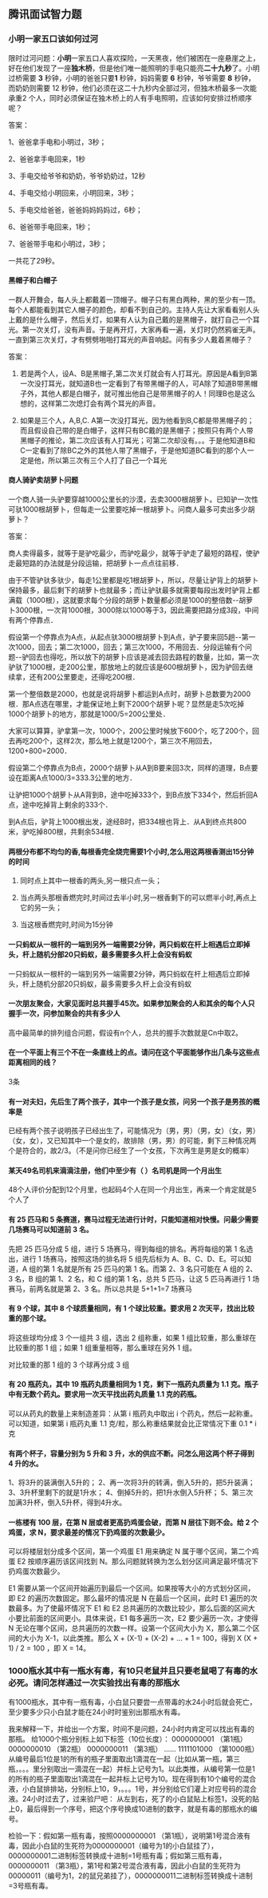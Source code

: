 ## 腾讯面试智力题

### 小明一家五口该如何过河

限时过河问题：**小明**一家五口人喜欢探险，一天黑夜，他们被困在一座悬崖之上，好在他们发现了一座**独木桥**，但是他们唯一能照明的手电只能亮**二十九秒**了。小明过桥需要 **3** 秒钟，小明的爸爸只要**1** 秒钟，妈妈需要 **6** 秒钟，爷爷需要 **8** 秒钟，而奶奶则需要 12 秒钟，他们必须在这二十九秒内全部过河，但独木桥最多一次能承重2 个人，同时必须保证在独木桥上的人有手电照明，应该如何安排过桥顺序呢？

答案：

1、爸爸拿手电和小明过，3秒；

2、爸爸拿手电回来，1秒

3、手电交给爷爷和奶奶，爷爷奶奶过，12秒

4、手电交给小明回来，小明回来，3秒；

5、手电交给爸爸，爸爸妈妈妈妈过，6秒；

6、爸爸带手电回来，1秒；

7、爸爸带手电和小明过，3秒；

一共花了29秒。





#### 黑帽子和白帽子

一群人开舞会，每人头上都戴着一顶帽子。帽子只有黑白两种，黑的至少有一顶。每个人都能看到其它人帽子的颜色，却看不到自己的。主持人先让大家看看别人头上戴的是什么帽子，然后关灯，如果有人认为自己戴的是黑帽子，就打自己一个耳光。第一次关灯，没有声音。于是再开灯，大家再看一遍，关灯时仍然鸦雀无声。一直到第三次关灯，才有劈劈啪啪打耳光的声音响起。问有多少人戴着黑帽子？

答案：

1. 若是两个人，设A、B是黑帽子,第二次关灯就会有人打耳光。原因是A看到B第一次没打耳光，就知道B也一定看到了有带黑帽子的人，可A除了知道B带黑帽子外，其他人都是白帽子，就可推出他自己是带黑帽子的人！同理B也是这么想的，这样第二次熄灯会有两个耳光的声音。

2. 如果是三个人，A,B,C. A第一次没打耳光，因为他看到B,C都是带黑帽子的；而且假设自己带的是白帽子，这样只有BC戴的是黑帽子；按照只有两个人带黑帽子的推论，第二次应该有人打耳光；可第二次却没有。。。于是他知道B和C一定看到了除BC之外的其他人带了黑帽子，于是他知道BC看到的那个人一定是他，所以第三次有三个人打了自己一个耳光





#### 商人骑驴卖胡萝卜问题

一个商人骑一头驴要穿越1000公里长的沙漠，去卖3000根胡萝卜。已知驴一次性可驮1000根胡萝卜，但每走一公里要吃掉一根胡萝卜。问商人最多可卖出多少胡萝卜？

答案：

商人卖得最多，就等于是驴吃最少，而驴吃最少，就等于驴走了最短的路程，使驴走最短路的办法就是分段运输，把胡萝卜一点点往前移．

由于不管驴驮多驮少，每走1公里都是吃1根胡萝卜，所以，尽量让驴背上的胡萝卜保持最多，最后剩下的胡萝卜也就最多；而让驴驮最多就需要每段出发时驴背上都满载（1000根），这就要求每个分段的胡萝卜数量都必须是1000的整倍数--胡萝卜3000根，一次背1000根，3000除以1000等于3，因此需要把路分成3段，中间有两个停靠点．

假设第一个停靠点为A点，从起点驮3000根胡萝卜到A点，驴子要来回5趟--第一次1000，回去；第二次1000，回去；第三次1000，不用回去．分段运输有个问题--驴回去也得吃，所以放下的胡萝卜应该是减去回去路程的数量，比如，第一次驴驮了1000根，走200公里，那放地上的就应该是600根胡萝卜，因为驴回去继续拿，还有200公里要走，还得吃200根．

第一个整倍数是2000，也就是说将胡萝卜都运到A点时，胡萝卜总数要为2000根．那A点选在哪里，才能保证地上剩下2000个胡萝卜呢？显然是走5次吃掉1000个胡萝卜的地方，那就是1000/5=200公里处．

大家可以算算，驴拿第一次，1000个，200公里时候放下600个，吃了200个，回去再吃200个，这样2次，那么地上就是1200个，第三次不用回去，1200+800=2000．

假设第二个停靠点为B点，2000个胡萝卜从A到B要来回3次，同样的道理，B点要设在距离A点1000/3=333.3公里的地方．

让驴把1000个胡萝卜从A背到B，途中吃掉333个，到B点放下334个，然后折回A点，途中吃掉背上剩余的333个．

到A点后，驴背上1000根出发，途经B时，把334根也背上．从A到终点共800米，驴吃掉800根，共剩余534根．





#### 两根分布都不均匀的香,每根香完全烧完需要1个小时,怎么用这两根香测出15分钟的时间

1. 同时点上其中一根香的两头,另一根只点一头； 

2. 当点两头那根香燃完时,时间过去半小时,另一根香剩下的可以燃半小时,再点上它的另一头； 

3. 当这根香燃完时,时间为15分钟





#### 一只蚂蚁从一根杆的一端到另外一端需要2分钟，两只蚂蚁在杆上相遇后立即掉头，杆上随机分部20只蚂蚁，最多需要多久杆上会没有蚂蚁

一只蚂蚁从一根杆的一端到另外一端需要2分钟，两只蚂蚁在杆上相遇后立即掉头，杆上随机分部20只蚂蚁，最多需要多久杆上会没有蚂蚁



#### 一次朋友聚会，大家见面时总共握手45次。如果参加聚会的人和其余的每个人只握手一次，问参加聚会的共有多少人

高中最简单的排列组合问题，假设有n个人，总共的握手次数就是Cn中取2。





#### 在一个平面上有三个不在一条直线上的点。请问在这个平面能够作出几条与这些点距离相同的线？

3条



#### 有一对夫妇，先后生了两个孩子，其中一个孩子是女孩，问另一个孩子是男孩的概率是

已经有两个孩子说明孩子已经出生了，可能情况为（男，男）（男，女）（女，男）（女，女），又已知其中一个是女的，故排除（男，男）的可能，剩下三种情况两个是符合的，故2/3。（不是问你已经生了一个女孩，下次再生是男是女的概率）





#### 某天49名司机来滴滴注册，他们中至少有（  ）名司机是同一个月出生

48个人评价分配到12个月里，也起码4个人在同一个月出生，再来一个肯定就是5个人了



#### 有 25 匹马和 5 条赛道，赛马过程无法进行计时，只能知道相对快慢。问最少需要几场赛马可以知道前 3 名。

先把 25 匹马分成 5 组，进行 5 场赛马，得到每组的排名。再将每组的第 1 名选出，进行 1 场赛马，按照这场的排名将 5 组先后标为 A、B、C、D、E。可以知道，A 组的第 1 名就是所有 25 匹马的第 1 名。而第 2、3 名只可能在 A 组的 2、3 名，B 组的第 1、2 名，和 C 组的第 1 名，总共 5 匹马，让这 5 匹马再进行 1 场赛马，前两名就是第 2、3 名。所以总共是 5+1+1=7 场赛马



#### 有 9 个球，其中 8 个球质量相同，有 1 个球比较重。要求用 2 次天平，找出比较重的那个球。

将这些球均分成 3 个一组共 3 组，选出 2 组称重，如果 1 组比较重，那么重球在比较重的那 1 组；如果 1 组重量相等，那么重球在另外 1 组。

对比较重的那 1 组的 3 个球再分成 3 组





#### 有 20 瓶药丸，其中 19 瓶药丸质量相同为 1 克，剩下一瓶药丸质量为 1.1 克。瓶子中有无数个药丸。要求用一次天平找出药丸质量 1.1 克的药瓶。

可以从药丸的数量上来制造差异：从第 i 瓶药丸中取出 i 个药丸，然后一起称重。可以知道，如果第 i 瓶药丸重 1.1 克/粒，那么称重结果就会比正常情况下重 0.1 * i 克



#### 有两个杯子，容量分别为 5 升和 3 升，水的供应不断。问怎么用这两个杯子得到 4 升的水。

1、将3升的装满倒入5升的；
2、再一次将3升的转满，倒入5升的，把5升装满；
3、3升杯里剩下的就是1升水；
4、倒掉5升的，把1升水倒入5升杯；
5、第三次加满3升杯，倒入5升杯，得到4升水。





#### 一栋楼有 100 层，在第 N 层或者更高扔鸡蛋会破，而第 N 层往下则不会。给 2 个鸡蛋，求 N，要求最差的情况下扔鸡蛋的次数最少。

可以将楼层划分成多个区间，第一个鸡蛋 E1 用来确定 N 属于哪个区间，第二个鸡蛋 E2 按顺序遍历该区间找到 N。那么问题就转换为怎么划分区间满足最坏情况下扔鸡蛋次数最少。

E1 需要从第一个区间开始遍历到最后一个区间。如果按等大小的方式划分区间，即 E2 的遍历次数固定。那么最坏的情况是 N 在最后一个区间，此时 E1 遍历的次数最多。为了使最坏情况下 E1 和 E2 总共遍历的次数比较少，那么后面的区间大小要比前面的区间更小。具体来说，E1 每多遍历一次，E2 要少遍历一次，才使得 N 无论在哪个区间，总共遍历的次数一样。设第一个区间大小为 X，那么第二个区间的大小为 X-1，以此类推。那么 X + (X-1) + (X-2) + … + 1 = 100，得到 X (X + 1) / 2 = 100 ，即 X = 14。



### 1000瓶水其中有一瓶水有毒，有10只老鼠并且只要老鼠喝了有毒的水必死。请问怎样通过一次实验找出有毒的那瓶水

有1000瓶水，其中有一瓶有毒，小白鼠只要尝一点带毒的水24小时后就会死亡，至少要多少只小白鼠才能在24小时时鉴别出那瓶水有毒。

 

我来解释一下，并给出一个方案，时间不是问题，24小时内肯定可以找出有毒的那瓶。
给1000个瓶分别标上如下标签（10位长度）：
0000000001 （第1瓶）
0000000010 （第2瓶）
0000000011 （第3瓶）
......
1111101000 （第1000瓶）
从编号最后1位是1的所有的瓶子里面取出1滴混在一起（比如从第一瓶，第三瓶，。。。里分别取出一滴混在一起）并标上记号为1。以此类推，从编号第一位是1的所有的瓶子里面取出1滴混在一起并标上记号为10。现在得到有10个编号的混合液，小白鼠排排站，分别标上10，9，。。。1号，并分别给它们灌上对应号码的混合液。24小时过去了，过来验尸吧：
从左到右，死了的小白鼠贴上标签1，没死的贴上0，最后得到一个序号，把这个序号换成10进制的数字，就是有毒的那瓶水的编号。

检验一下：假如第一瓶有毒，按照0000000001 （第1瓶），说明第1号混合液有毒，因此小白鼠的生死符为0000000001（编号为1的小白鼠挂了），0000000001二进制标签转换成十进制=1号瓶有毒；假如第三瓶有毒，0000000011 （第3瓶），第1号和第2号混合液有毒，因此小白鼠的生死符为00000011（编号为1，2的鼠兄弟挂了），0000000011二进制标签转换成十进制=3号瓶有毒。